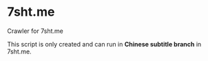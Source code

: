 # 7sht.me
Crawler for 7sht.me

This script is only created and can run  in **Chinese subtitle branch** in 7sht.me.
